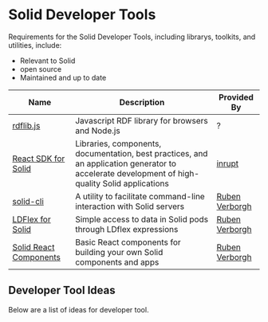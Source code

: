 # Solid Developer Tools
Requirements for the Solid Developer Tools, including librarys, toolkits, and utilities, include: 
* Relevant to Solid 
* open source
* Maintained and up to date

| Name  | Description | Provided By  | 
| ------------- | ------------- | ------------- |
| [rdflib.js](https://github.com/linkeddata/rdflib.js)  | Javascript RDF library for browsers and Node.js | ?  |
| [React SDK for Solid](https://github.com/inrupt-inc/solid-react-sdk)  | Libraries, components, documentation, best practices, and an application generator to accelerate development of high-quality Solid applications | [inrupt](https://www.inrupt.com)  |
| [solid-cli](https://github.com/solid/solid-cli)  | A utility to facilitate command-line interaction with Solid servers | [Ruben Verborgh](https://ruben.verborgh.org/)  | 
| [LDFlex for Solid](https://github.com/solid/query-ldflex)  | Simple access to data in Solid pods through LDflex expressions | [Ruben Verborgh](https://ruben.verborgh.org/)  |
| [Solid React Components](https://github.com/solid/react-components)  | Basic React components for building your own Solid components and apps | [Ruben Verborgh](https://ruben.verborgh.org/)| 

## Developer Tool Ideas
Below are a list of ideas for developer tool. 
